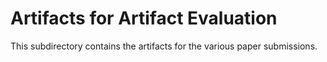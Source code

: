 # Artifacts for Artifact Evaluation

This subdirectory contains the artifacts for the various paper submissions.

